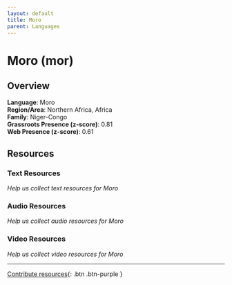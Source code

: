 ```yaml
---
layout: default
title: Moro
parent: Languages
---
```


# Moro (mor)

## Overview

**Language**: Moro  
**Region/Area**: Northern Africa, Africa  
**Family**: Niger-Congo  
**Grassroots Presence (z-score)**: 0.81  
**Web Presence (z-score)**: 0.61  

## Resources

### Text Resources
*Help us collect text resources for Moro*

### Audio Resources
*Help us collect audio resources for Moro*

### Video Resources
*Help us collect video resources for Moro*

---

[Contribute resources](https://forms.office.com/e/1SfLJx3u1r){: .btn .btn-purple }
